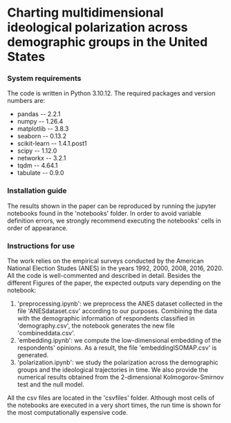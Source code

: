 # Charting multidimensional ideological polarization across demographic groups in the United States


### System requirements
The code is written in Python 3.10.12. The required packages and version numbers are:
- pandas -- 2.2.1
- numpy -- 1.26.4
- matplotlib -- 3.8.3
- seaborn -- 0.13.2
- scikit-learn -- 1.4.1.post1
- scipy -- 1.12.0
- networkx -- 3.2.1
- tqdm -- 4.64.1
- tabulate -- 0.9.0


### Installation guide
The results shown in the paper can be reproduced by running the jupyter notebooks found in the 'notebooks' folder. In order to avoid variable definition errors, we strongly recommend executing the notebooks' cells in order of appearance.


### Instructions for use
The work relies on the empirical surveys conducted by the American National Election Studes (ANES) in the years 1992, 2000, 2008, 2016, 2020. All the code is well-commented and described in detail. Besides the different Figures of the paper, the expected outputs vary depending on the notebook:

1. 'preprocessing.ipynb': we preprocess the ANES dataset collected in the file 'ANESdataset.csv' according to our purposes. Combining the data with the demographic information of respondents classified in 'demography.csv', the notebook generates the new file 'combineddata.csv'.
2. 'embedding.ipynb': we compute the low-dimensional embedding of the respondents' opinions. As a result, the file 'embeddingISOMAP.csv' is generated.
3. 'polarization.ipynb': we study the polarization across the demographic groups and the ideological trajectories in time. We also provide the numerical results obtained from the 2-dimensional Kolmogorov-Smirnov test and the null model.

All the csv files are located in the 'csvfiles' folder. Although most cells of the notebooks are executed in a very short times, the run time is shown for the most computationally expensive code.
